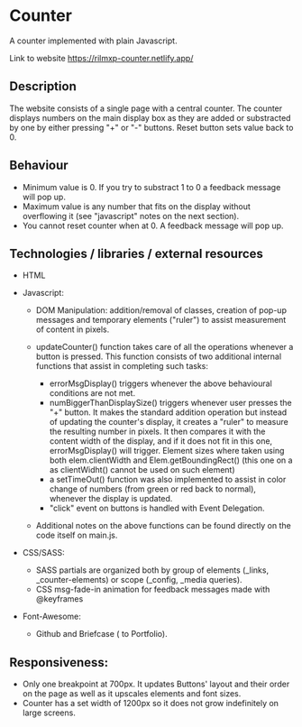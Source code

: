 # Counter

A counter implemented with plain Javascript.

Link to website https://rilmxp-counter.netlify.app/

## Description

The website consists of a single page with a central counter. The counter displays numbers on the main display box as they are added or substracted by one by either pressing "+" or "-" buttons. Reset button sets value back to 0. 

## Behaviour

- Minimum value is 0. If you try to substract 1 to 0 a feedback message will pop up.
- Maximum value is any number that fits on the display without overflowing it (see "javascript" notes on the next section). 
- You cannot reset counter when at 0. A feedback message will pop up.

## Technologies / libraries / external resources

  - HTML
  
  - Javascript:

    - DOM Manipulation: addition/removal of classes, creation of pop-up messages and temporary elements ("ruler") to assist measurement of content in pixels. 
    - updateCounter() function takes care of all the operations whenever a button is pressed. This function consists of two additional internal functions that assist in completing such tasks:
    
      - errorMsgDisplay() triggers whenever the above behavioural conditions are not met.
      - numBiggerThanDisplaySize() triggers whenever user presses the "+" button. It makes the standard addition operation but instead of updating the counter's display, it creates a "ruler" to measure the resulting number in pixels. It then compares it with the content width of the display, and if it does not fit in this one, errorMsgDisplay() will trigger. Element sizes where taken using both elem.clientWidth and Elem.getBoundingRect() (this one on a <span> as clientWidht() cannot be used on such element)
      - a setTimeOut() function was also implemented to assist in color change of numbers (from green or red back to normal), whenever the display is updated.
      - "click" event on buttons is handled with Event Delegation. 
  
    - Additional notes on the above functions can be found directly on the code itself on main.js.
  
  - CSS/SASS:
    - SASS partials are organized both by group of elements (_links, _counter-elements) or scope (_config, _media queries).
    - CSS msg-fade-in animation for feedback messages made with @keyframes
  
  - Font-Awesome:
    - Github and Briefcase (<a> to Portfolio).
  
 ## Responsiveness:
  - Only one breakpoint at 700px. It updates Buttons' layout and their order on the page as well as it upscales elements and font sizes.
  - Counter has a set width of 1200px so it does not grow indefinitely on large screens.






